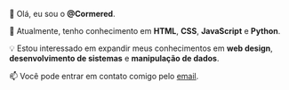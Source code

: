 👋 Olá, eu sou o **@Cormered**.

🌱 Atualmente, tenho conhecimento em **HTML**, **CSS**, **JavaScript** e **Python**.

💡 Estou interessado em expandir meus conhecimentos em **web design**, **desenvolvimento de sistemas** e **manipulação de dados**.

📫 Você pode entrar em contato comigo pelo [email](mailto:joeslleyca@gmail.com).
